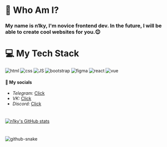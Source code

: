 <link href='https://unpkg.com/boxicons@2.1.4/css/boxicons.min.css' rel='stylesheet'>


# 🌟 Who Am I?
### My name is <strong>n1ky</strong>, I'm novice frontend dev. In the future, I will be able to create cool websites for you.😊

# 💻 My Tech Stack
![html](https://github.com/user-attachments/assets/535d7ed4-c90f-4edb-8993-67d5c1fdc878)
![css](https://github.com/user-attachments/assets/523c21d0-6d45-41f0-bcca-d6320e126953)
![JS](https://github.com/user-attachments/assets/64a35f76-bd08-4690-94e7-e498a3c2479a)
![bootstrap](https://github.com/user-attachments/assets/12e12d57-6d5d-4fe0-9952-4bc5ac9bf835)
![figma](https://github.com/user-attachments/assets/c21ee441-41cf-48dc-b81d-0a0214dc14f2)
![react](https://github.com/user-attachments/assets/0bda3ea2-8c81-4273-9d7a-f56823039029)
![vue](https://github.com/user-attachments/assets/45db7a4e-9af1-499c-9317-6ef71d7436eb)

#### 📩 My socials
<ul>
  <li><i>Telegram: </i><a href="https://t.me/trenn1ky" alt="telegram">Click</a></li>
  <li><i>VK: </i><a href="https://vk.com/huinyia" alt="vk">Click</a></li>
  <li><i>Discord: </i><a href="https://discordapp.com/users/n1kyfn" alt="discord">Click</a></li>
</ul>

#

[![n1ky's GitHub stats](https://github-readme-stats.vercel.app/api?username=n1kyfn)](https://github.com/n1kyfn/github-readme-stats)

#

![github-snake](https://github.com/user-attachments/assets/28815ff6-9d15-41d0-ad9a-ff7f57d903e1)


#

